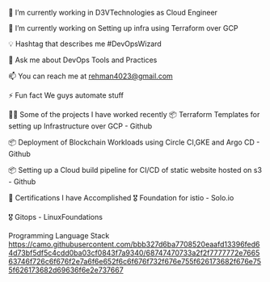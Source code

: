 🏢 I’m currently working in D3VTechnologies as Cloud Engineer

🌱 I’m currently working on Setting up infra using Terraform over GCP

💡 Hashtag that describes me #DevOpsWizard

💬 Ask me about DevOps Tools and Practices

📫 You can reach me at rehman4023@gmail.com

⚡ Fun fact We guys automate stuff

👨‍💻 Some of the projects I have worked recently
   📦 Terraform Templates for setting up Infrastructure over GCP - Github

   📦 Deployment of Blockchain Workloads using Circle CI,GKE and Argo CD - Github

   📦 Setting up a Cloud build pipeline for CI/CD of static website hosted on s3 - Github


🧾 Certifications I have Accomplished
   🎖 Foundation for istio - Solo.io
   
   🎖 Gitops - LinuxFoundations

Programming Language Stack
https://camo.githubusercontent.com/bbb327d6ba7708520eaafd13396fed64d73bf5df5c4cdd0ba03cf0843f7a9340/68747470733a2f2f7777772e766563746f726c6f676f2e7a6f6e652f6c6f676f732f676e755f626173682f676e755f626173682d69636f6e2e737667
